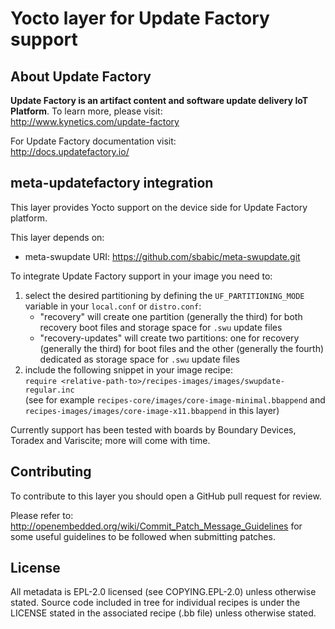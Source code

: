 # Yocto layer for Update Factory support

## About Update Factory
**Update Factory is an artifact content and software update delivery IoT Platform**. To learn more, please visit:  
http://www.kynetics.com/update-factory

For Update Factory documentation visit:  
http://docs.updatefactory.io/

## meta-updatefactory integration
This layer provides Yocto support on the device side for Update Factory platform.

This layer depends on:

 - meta-swupdate
   URI: https://github.com/sbabic/meta-swupdate.git

To integrate Update Factory support in your image you need to:

1. select the desired partitioning by defining the `UF_PARTITIONING_MODE` variable in your `local.conf` or `distro.conf`:
    * "recovery" will create one partition (generally the third) for both recovery boot files and storage space for `.swu` update files
    * "recovery-updates" will create two partitions: one for recovery (generally the third) for boot files and the other (generally the fourth) dedicated as storage space for `.swu` update files
2. include the following snippet in your image recipe:\
 ```require <relative-path-to>/recipes-images/images/swupdate-regular.inc```\
 (see for example `recipes-core/images/core-image-minimal.bbappend` and `recipes-images/images/core-image-x11.bbappend` in this layer)

Currently support has been tested with boards by Boundary Devices, Toradex and Variscite; more will come with time.

## Contributing
To contribute to this layer you should open a GitHub pull request for review.

Please refer to:
http://openembedded.org/wiki/Commit_Patch_Message_Guidelines
for some useful guidelines to be followed when submitting patches.

## License

All metadata is EPL-2.0 licensed (see COPYING.EPL-2.0) unless otherwise stated.
Source code included in tree for individual recipes is under the LICENSE stated in the associated recipe (.bb file) unless otherwise stated.
